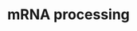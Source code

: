 ---
annotations:
- id: PW:0000100
  parent: regulatory pathway
  type: Pathway Ontology
  value: transcription pathway
- id: PW:0001073
  parent: regulatory pathway
  type: Pathway Ontology
  value: spliceosome pathway
authors:
- MaintBot
- Khanspers
- Ddigles
- Egonw
- Mkutmon
- Eweitz
description: 'This process describes the conversion of precursor messenger RNA into
  mature messenger RNA (mRNA).  The pre-mRNA molecule undergoes three main modifications.
  These modifications are 5'' capping, 3'' polyadenylation, and RNA splicing, which
  occur in the cell nucleus before the RNA is translated.  5'' Capping: Capping of
  the pre-mRNA involves the addition of 7-methylguanosine (m7G) to the 5'' end. The
  cap protects the 5'' end of the primary RNA transcript from attack by ribonucleases
  that have specificity to the 3''5'' phosphodiester bonds.  3'' Processing: The pre-mRNA
  processing at the 3'' end of the RNA molecule involves cleavage of its 3'' end and
  then the addition of about 200 adenine residues to form a poly(A) tail. As the poly(A)
  tails is synthesised, it binds multiple copies of poly(A) binding protein, which
  protects the 3''end from ribonuclease digestion.  Splicing: RNA splicing is the
  process by which introns, regions of RNA that do not code for protein, are removed
  from the pre-mRNA and the remaining exons connected to re-form a single continuous
  molecule.   Description adapted from Wikipedia: http://en.wikipedia.org/wiki/Post-transcriptional_modification  Pathway
  adapted from http://www.reactome.org.'
last-edited: 2021-05-19
organisms:
- Gallus gallus
redirect_from:
- /index.php/Pathway:WP793
- /instance/WP793
- /instance/WP793_r117212
revision: r117212
schema-jsonld:
- '@context': https://schema.org/
  '@id': https://wikipathways.github.io/pathways/WP793.html
  '@type': Dataset
  creator:
    '@type': Organization
    name: WikiPathways
  description: 'This process describes the conversion of precursor messenger RNA into
    mature messenger RNA (mRNA).  The pre-mRNA molecule undergoes three main modifications.
    These modifications are 5'' capping, 3'' polyadenylation, and RNA splicing, which
    occur in the cell nucleus before the RNA is translated.  5'' Capping: Capping
    of the pre-mRNA involves the addition of 7-methylguanosine (m7G) to the 5'' end.
    The cap protects the 5'' end of the primary RNA transcript from attack by ribonucleases
    that have specificity to the 3''5'' phosphodiester bonds.  3'' Processing: The
    pre-mRNA processing at the 3'' end of the RNA molecule involves cleavage of its
    3'' end and then the addition of about 200 adenine residues to form a poly(A)
    tail. As the poly(A) tails is synthesised, it binds multiple copies of poly(A)
    binding protein, which protects the 3''end from ribonuclease digestion.  Splicing:
    RNA splicing is the process by which introns, regions of RNA that do not code
    for protein, are removed from the pre-mRNA and the remaining exons connected to
    re-form a single continuous molecule.   Description adapted from Wikipedia: http://en.wikipedia.org/wiki/Post-transcriptional_modification  Pathway
    adapted from http://www.reactome.org.'
  keywords:
  - ATP
  - CDC40
  - CELF1
  - CELF2
  - CELF4
  - CLK1
  - CLK2
  - CLK3
  - CLK4
  - CLP1
  - CPSF2
  - CPSF3
  - CPSF4
  - CSTF1
  - CSTF2
  - CSTF2T
  - CSTF3
  - DDX1
  - DDX20
  - DHX15
  - DHX16
  - DHX38
  - DHX8
  - DICER1
  - DNAJC8
  - EFTUD2
  - FUS
  - GMP
  - HNRNPA2B1
  - HNRNPAB
  - HNRNPD
  - HNRNPH1
  - HNRNPK
  - HNRNPM
  - HNRNPR
  - HNRNPU
  - HNRPA1
  - HNRPL
  - LSM7
  - METTL3
  - NCBP1
  - NCBP2
  - NONO
  - NUDT21
  - NXF1
  - PAPOLA
  - PHF5A
  - POLR2A
  - PPM1G
  - PRPF18
  - PRPF3
  - PRPF4
  - PRPF40A
  - PRPF4B
  - PRPF6
  - PRPF8
  - PSKH1
  - PTBP1
  - PTBP2
  - RBM17
  - RBM39
  - RBM5
  - RBMX
  - RNGTT
  - RNMT
  - RNPS1
  - SF3A1
  - SF3A2
  - SF3A3
  - SF3B1
  - SF3B3
  - SF3B4
  - SF3B5
  - SFPQ
  - SFRS4
  - SFSWAP
  - SMC1L1
  - SNRNP40
  - SNRNP70
  - SNRPA1
  - SNRPB
  - SNRPB2
  - SNRPD1
  - SNRPD2
  - SNRPD3
  - SNRPF
  - SNRPG
  - SNU13
  - SPOP
  - SREK1
  - SRP54
  - SRPK1
  - SRPK2
  - SRRM1
  - SRSF1
  - SRSF10
  - SRSF3
  - SRSF5
  - SRSF6
  - SRSF7
  - SUGP1
  - SUGP2
  - SUPT5H
  - TMED10
  - TRA2B
  - TXNL4A
  - U2AF1
  - XRN2
  - YBX1
  license: CC0
  name: mRNA processing
seo: CreativeWork
title: mRNA processing
wpid: WP793
---